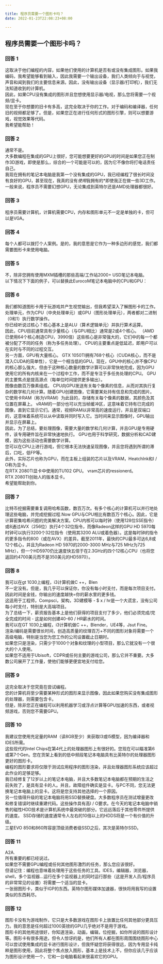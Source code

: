 ```yaml
---

title: 程序员需要一个图形卡吗？
date: 2022-01-23T22:08:23+08:00

---
```





## 程序员需要一个图形卡吗？  
### 回答 1
这取决于他们编程的内容，如果他们使用的计算机是否有或没有集成图形。如果我编码，我希望能够看到输入，因此我需要一个输出设备，我们人类倾向于与视觉，声音和闻到我们的主要信息来源。因此，没有输出设备（显示器/打印机），我们无法知道收到的计算机。  
因此，如果CPU没有集成的图形并且您想使用显示器/电视，那么您将需要一个视频/显卡。  
现在至于你想要的旧卡有多高，这完全取决于你的工作。对于编码和编译器，任何旧的视频都足够了。但是，如果您正在进行任何形式的图形引擎，则可以想要游戏，视觉效果等代码。  
我希望能帮助！  
### 回答 2
通常不是。  
大多数编程在集成的GPU上很好，您可能想要更好的GPU的时间是如果您正在制作3D游戏，即使是那么，综合的一个可能是可以的，因为它不像你将打电话责任自己。  
我现在拥有的笔记本电脑是我第一个没有集成的GPU，我已经编程了很长时间没有良好的GPU，甚至现在，我真的没有*使用*我拥有的*即使我正在做一些3D工作。  
一般来说，程序员不需要幻想GPU，无论集成到英特尔还是AMD处理器都很好。  
### 回答 3
程序员需要计算机，计算机需要CPU，内存和图形单元不一定是单独的卡，但可以是VGA。  
### 回答 4
每个人都可以拨打个人案例。是的，我的意思是它作为一种多边形的感觉，我们都需要图形卡来使用电脑。  
### 回答 5
不，除非您拥有使用MXM插槽的那些高端/工作站2000+ USD笔记本电脑。  
以下情况下下面的例子，可以替换此EurocoM笔记本电脑中的CPU和GPU：  
### 回答 6
我们都知道图形卡用于玩游戏并产生视觉输出，但我希望深入了解图形卡的工作。  
处理单元，作为CPU（中央处理单元）或GPU（图形处理单元），两者都对二进制（0和1）执行数学操作。  
你已经听说过核心？核心基本上是ALU（算术逻辑单元）并执行算术运算。  
因此，CPU目前通常具有少量核心（与GPU相比）通常是2或4个核心。 （AMD已使用64个核心制造CPU，3990倍）这些核心是非常强大的，它们中的每一个都被分配了不同的任务（称为多任务处理）。 CPU的主要重点是低延迟，即用户可以在实时与不同的过程交互。  
另一方面，GPU有大量核心。 GTX 1050TI拥有768个核心（CUDA核心，而不是潜入CUDA的简单性），它是一个相当低的GPU。现在，GPU中的核心并不像CPU的核心那么强大，但由于这种核心数量的数学计算可以非常快地完成，因为GPU使用它的所有内核来在一个过程中工作，而不是专注于多任务处理的CPU。 GPU的主要焦点是提高源点（每单位时间提供更多输出）。  
图像由数百万像素组成。 CPU向GPU发送有关每个像素的信息，从而对其执行复杂的数学和几何计算。随着GPU创建图像，它需要某处持有信息和完成的图片。它使用卡RAM（称为VRAM）为此目的，存储有关每个像素的数据，其颜色及其位置在屏幕上。 vRAM的一部分也可以充当帧缓冲区，这意味着它持有已完成的图像，直到它显示它们。通常，视频RAM以非常高的速度运行，并且是双端口的，这意味着系统可以从中读取并同时写入它。当时间来显示图像时，GPU输出并显示在屏幕上。  
因此，为了总结，要处理图像，需要大量的数学和几何计算，并且GPU是专用硬件，该专用硬件旨在非常快速地执行。 GPU也用于科学研究，数据分析和CAD建模，因为这些活动也需要数学计算。  
您可以在CPU上进行游戏，但它根本无法快速呈现图像，并且您将遇到所谓的滞后，口吃，低FP等。  
此外，实际芯片也称为GPU，而在主板上组装的芯片以及VRAM，HeatchInk和I / O称为显卡。  
在RTX 2080TI显卡中使用的TU102 GPU。 vram芯片的ressionerd。  
RTX 2080TI创始人的版本显卡。  
希望能帮助到你。  
### 回答 7
比特币挖掘需要重复调​​用哈希函数，数百万次。有多个核心的计算机可以并行地处理这些电脑，并完成挖掘过程.Now GPU与CPU相比有数百万个核心。因此，它是计算密集哈希问题的完美解决方案。CPU内核可以每时钟（使用128位SSE指令）或8通过AVX（256位）执行4个32位指令，而像Radeon这样的GPU HD 5970每时钟可以执行3200个32位指令（使用其3200 ALU或着色器）。这是每时钟的指令的更多指令的800（或在AVX）的差异。截至2011年，最快的CPU最多可达6,8或12个核心，并且为Radeon HD 5970的2000-3000 MHz与725 MHz为725 MHz），但一个HD5970仍比速度快五倍于在2.3GHz的四个12核心CPU（也将您返回约4700美元而不是350美元的HD5970）。  
### 回答 8
我可以在gt 1030上编程，i3计算机做C ++，Blen  
不一定没有。但是，我几乎可以保证你，你没有每小时支付，而是每次项目支付。因此时间是金钱，你输出的速度越快=你的薪水​​里的更多钱。  
这适用于工程师，Compsci，架构，3D建模等 -  $ x / hr是一个大谎言，没有公司每小时支付，特别是大高端项目。  
为了总结一下，薪资报告基本上是他们获得的项目支付了多少，他们必须完成/完全完成的时间 - 这是如何创建40-60 / HR薪水的时间。  
我可以在GT 1030上编程，i3计算机做C ++，Blender，UE4等，Jsut Fine。  
渲染/编码是需要很长时间，创造高质量的纹理百万+不同的图形对象将需要一个高级电脑，特别是当您为您工作的公司设置截止日期时。  
如果您只是渲染，只需少于1000个对象和纹理的小型项目，那么它就没有一个很大的个人使用。  
如果您不适用于Ubisoft，CDPR或任何主要的游戏公司，那么它并不重要。大多数公司展开了工作量，使他们能够更便宜地支付给您。  
### 回答 9
这完全取决于您究竟在尝试编程。  
您的计算机将至少需要某种形式的图形来显示图像，因此如果您购买没有集成图形的处理器，则需要包含卡。  
但是，除非您正在编程可以利用机器学习或浮点计算等GPU加速的东西，或者视频游戏，否则您不需要GPU。  
### 回答 10
我建议您使用充足量的RAM（读8GB至少）来获取I3或I5模型，因为编译器和IDES所需。  
这些现代的Intel Chips在第4代上的处理器图形上有很好的。您现在可以瞄准第6或第7个Gen。您在货架上看到的低中频段笔记本电脑具有比英特尔的处理器图形更好的图形卡。  
编程的图形要求将仅限于测试应用程序的图形渲染，并且处理器图形系统应该超过此作业的足够足够。  
我已经修复了12岁以上的笔记本电脑，并且大多数笔记本电脑都在预期的生活之前失败了，是具有显卡的人。并且，故障组件确实是显卡。与PC不同，您无法更换笔记本电脑上的显卡。这将是您支持其他选择的一个原因。  
另一位值得升级的笔记本电脑将用SSD替换硬盘。大多数程序员在测试增量更改和修复错误时继续重建代码。这些操作具有高I / O要求。在今天的笔记本电脑中销售的磁性HDD技术是计算机系统中最突破的部分。它远远落后于其他零件所提供的速度。 SSD存储的速度通常令人左右的10倍以上的HDDS将是一个有价值的升级。  
三星EVO 850和860阵容是顶级消费者级SSD之后，其次是英特尔SSD。  
### 回答 11
A2A.  
所有重要的都已经说过。  
如果您不需要GPU编程或任何其他图形激烈的任务，那么您应该很好。  
但请记住：编程也意味着处理用于这些任务的工具。IDES，编辑器，浏览器，shell，多个监视器...运行在多个监视器上的同时运行那些（这是开发人员/程序员的非常常见的设置）将需要一个适当的显卡。  
一张弱图形卡，类似于IGP的东西。英特尔图形媒体加速器，很快将用我写的设置类似的东西耗尽。  
### 回答 12
图形卡没有为游戏制作，它只是大多数游戏在图形卡上放置比任何其他部分更具压力。我的意思是任何超过1000英镑的GPU几乎绝对不是用于游戏。  
图形卡的其他用途很好，你知道渲染，动画，编辑，位挖掘，如你所说的图形设计等。图形卡有很多用途，但令人惊讶的是，他们所有人都在图形周围围绕图形中心可以尝试使用集成的显卡进行图形设计，但我怀疑您将获得很远，因为专用显卡纯粹是图形使用，因此将整个焦点放入图形，基本上是技术上不，但你应该几乎应该为图形设计使用一个，它和一台电脑看起来很喜欢它的GPU。  
